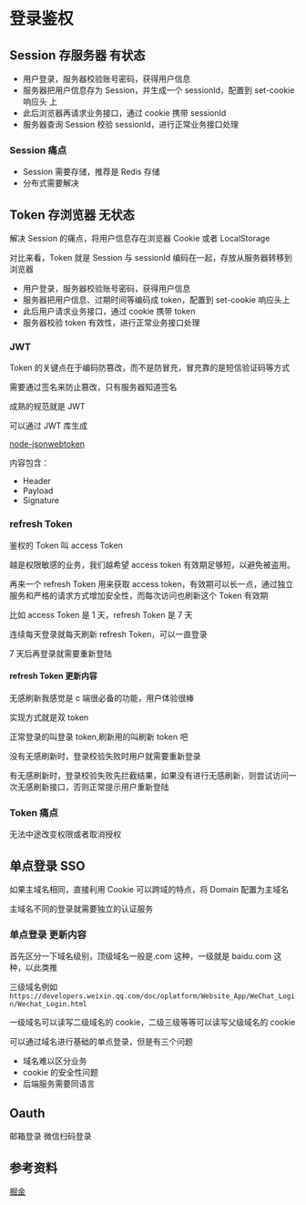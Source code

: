 # 登录鉴权

## Session 存服务器 有状态

- 用户登录，服务器校验账号密码，获得用户信息
- 服务器把用户信息存为 Session，并生成一个 sessionId，配置到 set-cookie 响应头 上
- 此后浏览器再请求业务接口，通过 cookie 携带 sessionId
- 服务器查询 Session 校验 sessionId，进行正常业务接口处理

### Session 痛点

- Session 需要存储，推荐是 Redis 存储
- 分布式需要解决

## Token 存浏览器 无状态

解决 Session 的痛点，将用户信息存在浏览器 Cookie 或者 LocalStorage

对比来看，Token 就是 Session 与 sessionId 编码在一起，存放从服务器转移到浏览器

- 用户登录，服务器校验账号密码，获得用户信息
- 服务器把用户信息、过期时间等编码成 token，配置到 set-cookie 响应头上
- 此后用户请求业务接口，通过 cookie 携带 token
- 服务器校验 token 有效性，进行正常业务接口处理

### JWT

Token 的关键点在于编码防篡改，而不是防冒充，冒充靠的是短信验证码等方式

需要通过签名来防止篡改，只有服务器知道签名

成熟的规范就是 JWT

可以通过 JWT 库生成

[node-jsonwebtoken](https://github.com/auth0/node-jsonwebtoken)

内容包含：

- Header
- Payload
- Signature

### refresh Token

鉴权的 Token 叫 access Token

越是权限敏感的业务，我们越希望 access token 有效期足够短，以避免被盗用。

再来一个 refresh Token 用来获取 access token，有效期可以长一点，通过独立服务和严格的请求方式增加安全性，而每次访问也刷新这个 Token 有效期

比如 access Token 是 1 天，refresh Token 是 7 天

连续每天登录就每天刷新 refresh Token，可以一直登录

7 天后再登录就需要重新登陆

#### refresh Token 更新内容

无感刷新我感觉是 c 端很必备的功能，用户体验很棒

实现方式就是双 token

正常登录的叫登录 token,刷新用的叫刷新 token 吧

没有无感刷新时，登录校验失败时用户就需要重新登录

有无感刷新时，登录校验失败先拦截结果，如果没有进行无感刷新，则尝试访问一次无感刷新接口，否则正常提示用户重新登陆

### Token 痛点

无法中途改变权限或者取消授权

## 单点登录 SSO

如果主域名相同，直接利用 Cookie 可以跨域的特点，将 Domain 配置为主域名

主域名不同的登录就需要独立的认证服务

### 单点登录 更新内容

首先区分一下域名级别，顶级域名一般是.com 这种，一级就是 baidu.com 这种，以此类推

三级域名例如`https://developers.weixin.qq.com/doc/oplatform/Website_App/WeChat_Login/Wechat_Login.html`

一级域名可以读写二级域名的 cookie，二级三级等等可以读写父级域名的 cookie

可以通过域名进行基础的单点登录，但是有三个问题

- 域名难以区分业务
- cookie 的安全性问题
- 后端服务需要同语言

## Oauth

邮箱登录
微信扫码登录

## 参考资料

[掘金](https://juejin.cn/post/6898630134530752520#heading-1)
